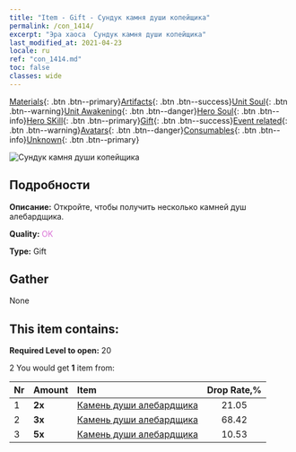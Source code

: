 ```yaml
---
title: "Item - Gift - Сундук камня души копейщика"
permalink: /con_1414/
excerpt: "Эра хаоса  Сундук камня души копейщика"
last_modified_at: 2021-04-23
locale: ru
ref: "con_1414.md"
toc: false
classes: wide
---
```

 [Materials](/ItemsRU/){: .btn .btn--primary}[Artifacts](/ItemsRU/Artifacts/){: .btn .btn--success}[Unit Soul](/ItemsRU/UnitSoul/){: .btn .btn--warning}[Unit Awakening](/ItemsRU/UnitAwakening/){: .btn .btn--danger}[Hero Soul](/ItemsRU/HeroSoul/){: .btn .btn--info}[Hero SKill](/ItemsRU/HeroSkill/){: .btn .btn--primary}[Gift](/ItemsRU/Gift/){: .btn .btn--success}[Event related](/ItemsRU/Events/){: .btn .btn--warning}[Avatars](/ItemsRU/Avatars/){: .btn .btn--danger}[Consumables](/ItemsRU/Consumables/){: .btn .btn--info}[Unknown](/ItemsRU/Unknown/){: .btn .btn--primary}

 ![Сундук камня души копейщика](/images/t/i_907028.png)

## Подробности
 **Описание:** Откройте, чтобы получить несколько камней душ алебардщика.

 **Quality:** <span style="color: #DA70D6">OK</span>

 **Type:** Gift

## Gather

  None

## This item contains:

 **Required Level to open:** 20

 2 You would get **1** item  from:

  | Nr | Amount |     Item    | Drop Rate,% |
  |:---|:-------|:------------|:---------:|
  | 1 |  **2x** | [Камень души алебардщика](/ItemsRU/unt_282/) | 21.05 | 
  | 2 |  **3x** | [Камень души алебардщика](/ItemsRU/unt_282/) | 68.42 | 
  | 3 |  **5x** | [Камень души алебардщика](/ItemsRU/unt_282/) | 10.53 | 

